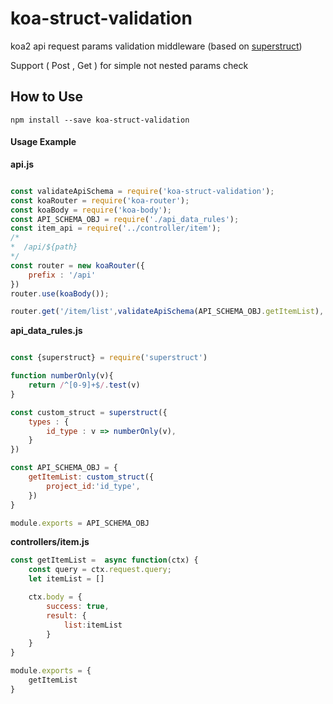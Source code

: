 # koa-struct-validation

koa2 api request params validation middleware (based on [superstruct](https://github.com/ianstormtaylor/superstruct))

Support ( Post , Get ) for simple not nested params check

## How to Use

```
npm install --save koa-struct-validation
```

#### Usage Example

**api.js**

```javascript

const validateApiSchema = require('koa-struct-validation');
const koaRouter = require('koa-router');
const koaBody = require('koa-body');
const API_SCHEMA_OBJ = require('./api_data_rules');
const item_api = require('../controller/item');
/*
*  /api/${path}
*/
const router = new koaRouter({
    prefix : '/api'
})
router.use(koaBody());

router.get('/item/list',validateApiSchema(API_SCHEMA_OBJ.getItemList), item_api.getItemList)

```

**api_data_rules.js**

```javascript

const {superstruct} = require('superstruct')

function numberOnly(v){
    return /^[0-9]+$/.test(v)
}

const custom_struct = superstruct({
    types : {
        id_type : v => numberOnly(v),
    }
})

const API_SCHEMA_OBJ = {
    getItemList: custom_struct({
        project_id:'id_type',
    })
}

module.exports = API_SCHEMA_OBJ

```

**controllers/item.js**

```javascript
const getItemList =  async function(ctx) {
    const query = ctx.request.query;
    let itemList = []

    ctx.body = {
        success: true,
        result: {
            list:itemList
        }
    }
}

module.exports = {
    getItemList
}

```
